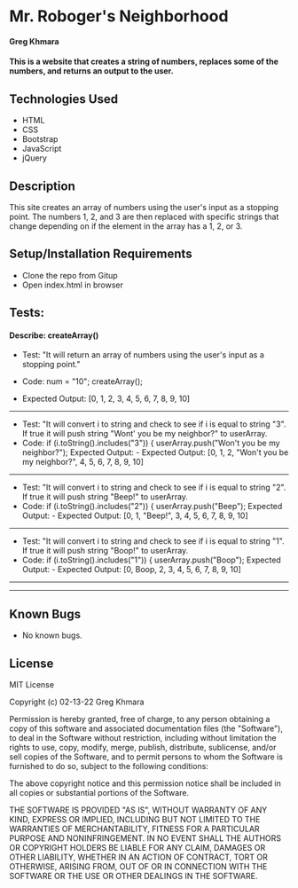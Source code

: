 # Mr. Roboger's Neighborhood

#### Greg Khmara

#### This is a website that creates a string of numbers, replaces some of the numbers, and returns an output to the user.

## Technologies Used

* HTML
* CSS
* Bootstrap
* JavaScript
* jQuery

## Description

This site creates an array of numbers using the user's input as a stopping point. The numbers 1, 2, and 3 are then replaced with specific strings that change depending on if the element in the array has a 1, 2, or 3.

## Setup/Installation Requirements

* Clone the repo from Gitup
* Open index.html in browser

## Tests:

#### Describe: createArray()

- Test: "It will return an array of numbers using the user's input as a stopping point."

- Code: num = "10"; createArray();

- Expected Output: [0, 1, 2, 3, 4, 5, 6, 7, 8, 9, 10]
---
- Test: "It will convert i to string and check to see if i is equal to string "3". If true it will push string "Wont' you be my neighbor?" to userArray.
- Code:
if (i.toString().includes("3")) {
        userArray.push("Won't you be my neighbor?");
Expected Output: - Expected Output: [0, 1, 2, "Won't you be my neighbor?", 4, 5, 6, 7, 8, 9, 10]
---
- Test: "It will convert i to string and check to see if i is equal to string "2". If true it will push string "Beep!" to userArray.
- Code:
if (i.toString().includes("2")) {
        userArray.push("Beep");
Expected Output: - Expected Output: [0, 1, "Beep!", 3, 4, 5, 6, 7, 8, 9, 10]
---
- Test: "It will convert i to string and check to see if i is equal to string "1". If true it will push string "Boop!" to userArray.
- Code:
if (i.toString().includes("1")) {
        userArray.push("Boop");
Expected Output: - Expected Output: [0, Boop, 2, 3, 4, 5, 6, 7, 8, 9, 10]
---
---

## Known Bugs

* No known bugs.

## License

MIT License

Copyright (c) 02-13-22 Greg Khmara  

Permission is hereby granted, free of charge, to any person obtaining a copy
of this software and associated documentation files (the "Software"), to deal
in the Software without restriction, including without limitation the rights
to use, copy, modify, merge, publish, distribute, sublicense, and/or sell
copies of the Software, and to permit persons to whom the Software is
furnished to do so, subject to the following conditions:

The above copyright notice and this permission notice shall be included in all
copies or substantial portions of the Software.

THE SOFTWARE IS PROVIDED "AS IS", WITHOUT WARRANTY OF ANY KIND, EXPRESS OR
IMPLIED, INCLUDING BUT NOT LIMITED TO THE WARRANTIES OF MERCHANTABILITY,
FITNESS FOR A PARTICULAR PURPOSE AND NONINFRINGEMENT. IN NO EVENT SHALL THE
AUTHORS OR COPYRIGHT HOLDERS BE LIABLE FOR ANY CLAIM, DAMAGES OR OTHER
LIABILITY, WHETHER IN AN ACTION OF CONTRACT, TORT OR OTHERWISE, ARISING FROM,
OUT OF OR IN CONNECTION WITH THE SOFTWARE OR THE USE OR OTHER DEALINGS IN THE
SOFTWARE.